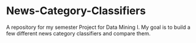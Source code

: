 # News-Category-Classifiers
A repository for my semester Project for Data Mining I. My goal is to build a few different news category classifiers and compare them. 
